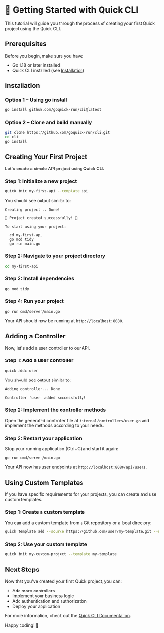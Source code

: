 # 🚀 Getting Started with Quick CLI

This tutorial will guide you through the process of creating your first Quick project using the Quick CLI.

## Prerequisites

Before you begin, make sure you have:

- Go 1.18 or later installed
- Quick CLI installed (see [Installation](#installation))

## Installation

### Option 1 – Using go install

```bash
go install github.com/goquick-run/cli@latest
```

### Option 2 – Clone and build manually

```bash
git clone https://github.com/goquick-run/cli.git
cd cli
go install
```

## Creating Your First Project

Let's create a simple API project using Quick CLI.

### Step 1: Initialize a new project

```bash
quick init my-first-api --template api
```

You should see output similar to:

```
Creating project... Done!

🎉 Project created successfully! 🎉

To start using your project:

  cd my-first-api
  go mod tidy
  go run main.go
```

### Step 2: Navigate to your project directory

```bash
cd my-first-api
```

### Step 3: Install dependencies

```bash
go mod tidy
```

### Step 4: Run your project

```bash
go run cmd/server/main.go
```

Your API should now be running at `http://localhost:8080`.

## Adding a Controller

Now, let's add a user controller to our API.

### Step 1: Add a user controller

```bash
quick addc user
```

You should see output similar to:

```
Adding controller... Done!

Controller 'user' added successfully!
```

### Step 2: Implement the controller methods

Open the generated controller file at `internal/controllers/user.go` and implement the methods according to your needs.

### Step 3: Restart your application

Stop your running application (Ctrl+C) and start it again:

```bash
go run cmd/server/main.go
```

Your API now has user endpoints at `http://localhost:8080/api/users`.

## Using Custom Templates

If you have specific requirements for your projects, you can create and use custom templates.

### Step 1: Create a custom template

You can add a custom template from a Git repository or a local directory:

```bash
quick template add --source https://github.com/user/my-template.git --name my-template --description "My custom template" --category api
```

### Step 2: Use your custom template

```bash
quick init my-custom-project --template my-template
```

## Next Steps

Now that you've created your first Quick project, you can:

- Add more controllers
- Implement your business logic
- Add authentication and authorization
- Deploy your application

For more information, check out the [Quick CLI Documentation](../README.md).

Happy coding! 🎉
